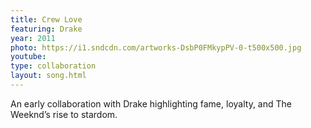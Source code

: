 ```yaml
---
title: Crew Love
featuring: Drake
year: 2011
photo: https://i1.sndcdn.com/artworks-DsbP0FMkypPV-0-t500x500.jpg
youtube:
type: collaboration
layout: song.html
---
```


An early collaboration with Drake highlighting fame, loyalty, and The Weeknd’s rise to stardom.
